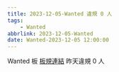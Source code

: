 ```yaml
---
title: 2023-12-05-Wanted 違規 0 人
tags:
    - Wanted
abbrlink: 2023-12-05-Wanted
date: Wanted-2023-12-05 12:00:00
---
```

Wanted 板 [板規連結](https://www.ptt.cc/bbs/Wanted/M.1608829773.A.D3B.html)
昨天違規 0 人
